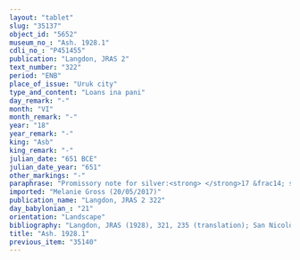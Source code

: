```yaml
---
layout: "tablet"
slug: "35137"
object_id: "5652"
museum_no_: "Ash. 1928.1"
cdli_no_: "P451455"
publication: "Langdon, JRAS 2"
text_number: "322"
period: "ENB"
place_of_issue: "Uruk city"
type_and_content: "Loans ina pani"
day_remark: "-"
month: "VI"
month_remark: "-"
year: "18"
year_remark: "-"
king: "Asb"
king_remark: "-"
julian_date: "651 BCE"
julian_date_year: "651"
other_markings: "-"
paraphrase: "Promissory note for silver:<strong> </strong>17 &frac14; shekels of silver of <strong>A</strong> are at the disposal (<em>ina pāni</em>) of <strong>B</strong>. Beginning with the following month, that is Ta&scaron;rīt (VII), the debt will bear an interest of &frac14; shekel per shekel. The debt is secured by the pledge of <strong>C</strong>, son of <strong>B</strong>. 3 witnesses and the scribe.<br /> <br /> <strong>A</strong> = Marduk-zēru-ibni//Nergal-ēṭir; <strong>B</strong> = Nergal-ēṭir//Bēl-iqbi, father of <strong>C</strong>; <strong>C</strong> = Arrabu/Nergal-ēṭir//Bēl-iqbi, son of <strong>B</strong>; Scribe = &Scaron;a-TAB-Nab&ucirc;&scaron;u/Nanāya-uballiṭ<br /> &nbsp;"
imported: "Melanie Gross (20/05/2017)"
publication_name: "Langdon, JRAS 2 322"
day_babylonian_: "21"
orientation: "Landscape"
bibliography: "Langdon, JRAS (1928), 321, 235 (translation); San Nicolò, BR 8/7 (1951), no. 53 (transliteration, translation)."
title: "Ash. 1928.1"
previous_item: "35140"
---
```

